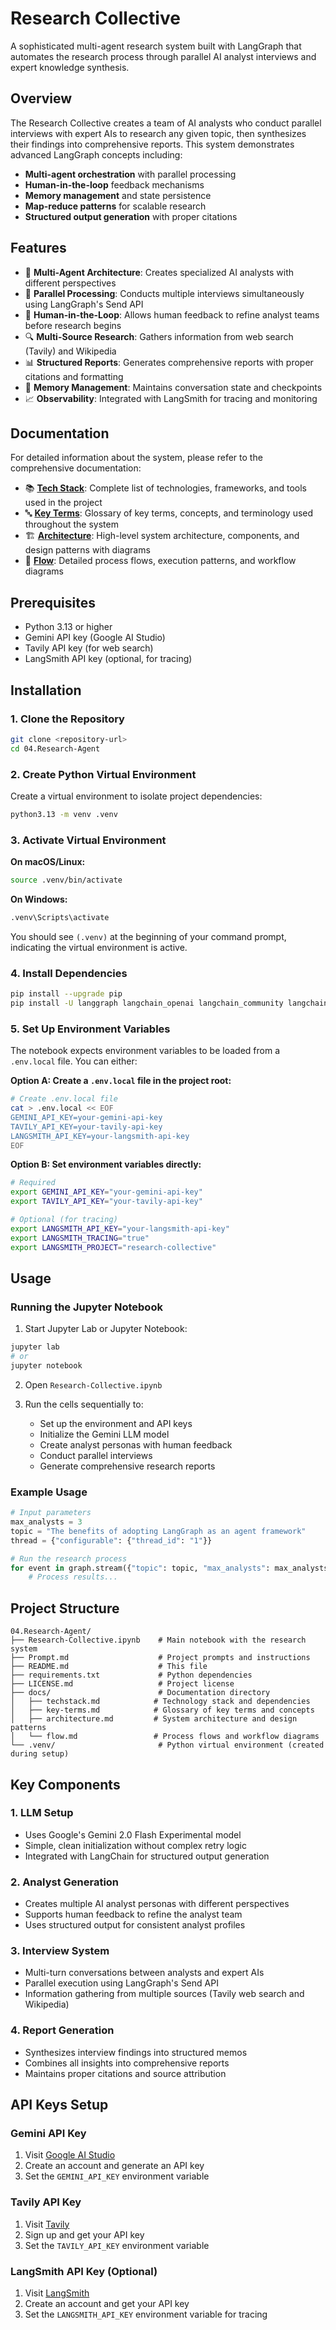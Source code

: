 # Research Collective

A sophisticated multi-agent research system built with LangGraph that automates the research process through parallel AI analyst interviews and expert knowledge synthesis.

## Overview

The Research Collective creates a team of AI analysts who conduct parallel interviews with expert AIs to research any given topic, then synthesizes their findings into comprehensive reports. This system demonstrates advanced LangGraph concepts including:

- **Multi-agent orchestration** with parallel processing
- **Human-in-the-loop** feedback mechanisms
- **Memory management** and state persistence
- **Map-reduce patterns** for scalable research
- **Structured output generation** with proper citations

## Features

- 🤖 **Multi-Agent Architecture**: Creates specialized AI analysts with different perspectives
- 🔄 **Parallel Processing**: Conducts multiple interviews simultaneously using LangGraph's Send API
- 👥 **Human-in-the-Loop**: Allows human feedback to refine analyst teams before research begins
- 🔍 **Multi-Source Research**: Gathers information from web search (Tavily) and Wikipedia
- 📊 **Structured Reports**: Generates comprehensive reports with proper citations and formatting
- 🧠 **Memory Management**: Maintains conversation state and checkpoints
- 📈 **Observability**: Integrated with LangSmith for tracing and monitoring

## Documentation

For detailed information about the system, please refer to the comprehensive documentation:

- 📚 **[Tech Stack](docs/techstack.md)**: Complete list of technologies, frameworks, and tools used in the project
- 🔤 **[Key Terms](docs/key-terms.md)**: Glossary of key terms, concepts, and terminology used throughout the system
- 🏗️ **[Architecture](docs/architecture.md)**: High-level system architecture, components, and design patterns with diagrams
- 🔄 **[Flow](docs/flow.md)**: Detailed process flows, execution patterns, and workflow diagrams

## Prerequisites

- Python 3.13 or higher
- Gemini API key (Google AI Studio)
- Tavily API key (for web search)
- LangSmith API key (optional, for tracing)

## Installation

### 1. Clone the Repository

```bash
git clone <repository-url>
cd 04.Research-Agent
```

### 2. Create Python Virtual Environment

Create a virtual environment to isolate project dependencies:

```bash
python3.13 -m venv .venv
```

### 3. Activate Virtual Environment

**On macOS/Linux:**

```bash
source .venv/bin/activate
```

**On Windows:**

```bash
.venv\Scripts\activate
```

You should see `(.venv)` at the beginning of your command prompt, indicating the virtual environment is active.

### 4. Install Dependencies

```bash
pip install --upgrade pip
pip install -U langgraph langchain_openai langchain_community langchain_core tavily-python wikipedia python-dotenv langchain_google_genai
```

### 5. Set Up Environment Variables

The notebook expects environment variables to be loaded from a `.env.local` file. You can either:

**Option A: Create a `.env.local` file in the project root:**

```bash
# Create .env.local file
cat > .env.local << EOF
GEMINI_API_KEY=your-gemini-api-key
TAVILY_API_KEY=your-tavily-api-key
LANGSMITH_API_KEY=your-langsmith-api-key
EOF
```

**Option B: Set environment variables directly:**

```bash
# Required
export GEMINI_API_KEY="your-gemini-api-key"
export TAVILY_API_KEY="your-tavily-api-key"

# Optional (for tracing)
export LANGSMITH_API_KEY="your-langsmith-api-key"
export LANGSMITH_TRACING="true"
export LANGSMITH_PROJECT="research-collective"
```

## Usage

### Running the Jupyter Notebook

1. Start Jupyter Lab or Jupyter Notebook:

```bash
jupyter lab
# or
jupyter notebook
```

2. Open `Research-Collective.ipynb`

3. Run the cells sequentially to:
   - Set up the environment and API keys
   - Initialize the Gemini LLM model
   - Create analyst personas with human feedback
   - Conduct parallel interviews
   - Generate comprehensive research reports

### Example Usage

```python
# Input parameters
max_analysts = 3
topic = "The benefits of adopting LangGraph as an agent framework"
thread = {"configurable": {"thread_id": "1"}}

# Run the research process
for event in graph.stream({"topic": topic, "max_analysts": max_analysts}, thread, stream_mode="values"):
    # Process results...
```

## Project Structure

```text
04.Research-Agent/
├── Research-Collective.ipynb    # Main notebook with the research system
├── Prompt.md                    # Project prompts and instructions
├── README.md                    # This file
├── requirements.txt             # Python dependencies
├── LICENSE.md                   # Project license
├── docs/                        # Documentation directory
│   ├── techstack.md            # Technology stack and dependencies
│   ├── key-terms.md            # Glossary of key terms and concepts
│   ├── architecture.md         # System architecture and design patterns
│   └── flow.md                 # Process flows and workflow diagrams
└── .venv/                       # Python virtual environment (created during setup)
```

## Key Components

### 1. LLM Setup

- Uses Google's Gemini 2.0 Flash Experimental model
- Simple, clean initialization without complex retry logic
- Integrated with LangChain for structured output generation

### 2. Analyst Generation

- Creates multiple AI analyst personas with different perspectives
- Supports human feedback to refine the analyst team
- Uses structured output for consistent analyst profiles

### 3. Interview System

- Multi-turn conversations between analysts and expert AIs
- Parallel execution using LangGraph's Send API
- Information gathering from multiple sources (Tavily web search and Wikipedia)

### 4. Report Generation

- Synthesizes interview findings into structured memos
- Combines all insights into comprehensive reports
- Maintains proper citations and source attribution

## API Keys Setup

### Gemini API Key

1. Visit [Google AI Studio](https://aistudio.google.com/)
2. Create an account and generate an API key
3. Set the `GEMINI_API_KEY` environment variable

### Tavily API Key

1. Visit [Tavily](https://tavily.com/)
2. Sign up and get your API key
3. Set the `TAVILY_API_KEY` environment variable

### LangSmith API Key (Optional)

1. Visit [LangSmith](https://smith.langchain.com/)
2. Create an account and get your API key
3. Set the `LANGSMITH_API_KEY` environment variable for tracing
